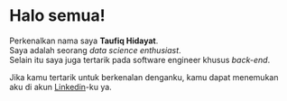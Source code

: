 # Halo semua! 

Perkenalkan nama saya **Taufiq Hidayat**.<br>
Saya adalah seorang <i>data science enthusiast</i>. <br>
Selain itu saya juga tertarik pada software engineer khusus <i>back-end</i>. <br>

Jika kamu tertarik untuk berkenalan denganku, kamu dapat menemukan aku di akun [Linkedin](https://www.linkedin.com/in/taufiq-hidayat-th/)-ku ya.
